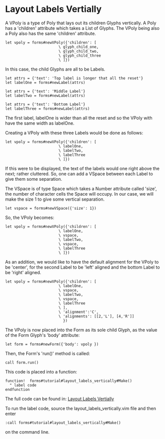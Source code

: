 # Layout Labels Vertially

A VPoly is a type of Poly that lays out its children Glyphs vertically.
A Poly has a 'children' attribute which takes a List of Glyphs. The VPoly
being also a Poly also has the same 'children' attribute.

    let vpoly = forms#newVPoly({'children': [
                            \ glyph_child_one,
                            \ glyph_child_two,
                            \ glyph_child_three
                            \ ]})

In this case, the child Glyphs are all to be Labels.

    let attrs = {'text': 'Top label is longer that all the reset'}
    let labelOne = forms#newLabel(attrs)

    let attrs = {'text': 'Middle Label'}
    let labelTwo = forms#newLabel(attrs)

    let attrs = {'text': 'Bottom Label'}
    let labelThree = forms#newLabel(attrs)

The first label, labelOne is wider than all the reset and so the VPoly
with have the same width as labelOne.

Creating a VPoly with these three Labels would be done as follows:

    let vpoly = forms#newVPoly({'children': [
                            \ labelOne,
                            \ labelTwo,
                            \ labelThree
                            \ ]})

If this were to be displayed, the text of the labels would one right
above the next; rather cluttered. So, one can add a VSpace between
each Label to give them some separation.

The VSpace is of type Space which takes a Number attribute called 'size',
the number of character cells the Space will occupy. In our case, we will
make the size 1 to give some vertical separation.

    let vspace = forms#newVSpace({'size': 1})

So, the VPoly becomes:

    let vpoly = forms#newVPoly({'children': [
                            \ labelOne,
                            \ vspace,
                            \ labelTwo,
                            \ vspace,
                            \ labelThree
                            \ ]})


As an addition, we would like to have the default alignment for the VPoly
to be 'center', for the second Label to be 'left' aligned and the
bottom Label to be 'right' aligned.

    let vpoly = forms#newVPoly({'children': [
                            \ labelOne,
                            \ vspace,
                            \ labelTwo,
                            \ vspace,
                            \ labelThree
                            \ ],
                            \ 'alignment':'C',
                            \ 'alignments': [[2,'L'], [4,'R']]
                              })

The VPoly is now placed into the Form as its sole child Glyph, as
the value of the Form Glyph's 'body' attribute:

    let form = forms#newForm({'body': vpoly })

Then, the Form's 'run()' method is called:

    call form.run()

This code is placed into a function:

    function!  forms#tutorial#layout_labels_vertically#Make()
      " label code
    endfunction

The full code can be found in: [Layout Labels Vertially](https://github.com/megaannum/forms/blob/master/autoload/forms/tutorial/layout_labels_vertically.vim)

To run the label code, source the layout_labels_vertically.vim file and then enter

    :call forms#tutorial#layout_labels_vertically#Make()

on the command line.
